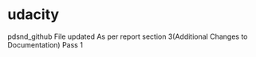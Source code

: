 # udacity
pdsnd_github
File updated As per report section 3(Additional Changes to Documentation) Pass 1
